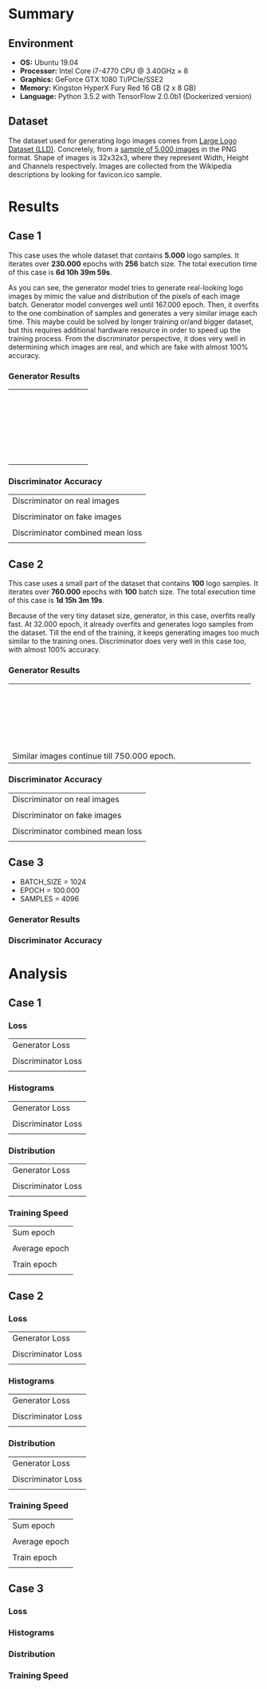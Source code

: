 # Summary

## Environment
- **OS:** Ubuntu 19.04
- **Processor:** Intel Core i7-4770 CPU @ 3.40GHz × 8
- **Graphics:** GeForce GTX 1080 Ti/PCIe/SSE2
- **Memory:** Kingston HyperX Fury Red 16 GB (2 x 8 GB)
- **Language:** Python 3.5.2 with TensorFlow 2.0.0b1 (Dockerized version)

## Dataset
The dataset used for generating logo images comes from [Large Logo Dataset (LLD)](https://data.vision.ee.ethz.ch/sagea/lld/). Concretely, from a [sample of 5.000 images](https://data.vision.ee.ethz.ch/sagea/lld/data/LLD-icon_sample.zip) in the PNG format. Shape of images is 32x32x3, where they represent Width, Height and Channels respectively. Images are collected from the Wikipedia descriptions by looking for favicon.ico sample.

# Results

## Case 1
This case uses the whole dataset that contains **5.000** logo samples. It iterates over **230.000** epochs with **256** batch size. The total execution time of this case is **6d 10h 39m 59s**.

As you can see, the generator model tries to generate real-looking logo images by mimic the value and distribution of the pixels of each image batch. Generator model converges well until 167.000 epoch. Then, it overfits to the one combination of samples and generates a very similar image each time. This maybe could be solved by longer training or/and bigger dataset, but this requires additional hardware resource in order to speed up the training process. From the discriminator perspective, it does very well in determining which images are real, and which are fake with almost 100% accuracy. 

### Generator Results
<table>
	<tr>
		<td><img src="assets/images/case_1/generator_results/image_at_epoch_00000_00000.png" alt=""></td>
		<td><img src="assets/images/case_1/generator_results/image_at_epoch_00100_00000.png" alt=""></td>
		<td><img src="assets/images/case_1/generator_results/image_at_epoch_00200_00000.png" alt=""></td>
		<td><img src="assets/images/case_1/generator_results/image_at_epoch_00300_00000.png" alt=""></td>
		<td><img src="assets/images/case_1/generator_results/image_at_epoch_00400_00000.png" alt=""></td>
		<td><img src="assets/images/case_1/generator_results/image_at_epoch_00500_00000.png" alt=""></td>
		<td><img src="assets/images/case_1/generator_results/image_at_epoch_00600_00000.png" alt=""></td>
		<td><img src="assets/images/case_1/generator_results/image_at_epoch_00700_00000.png" alt=""></td>
		<td><img src="assets/images/case_1/generator_results/image_at_epoch_00800_00000.png" alt=""></td>
		<td><img src="assets/images/case_1/generator_results/image_at_epoch_00900_00000.png" alt=""></td>
	</tr>
	<tr>
		<td><img src="assets/images/case_1/generator_results/image_at_epoch_01000_00000.png" alt=""></td>
		<td><img src="assets/images/case_1/generator_results/image_at_epoch_01100_00000.png" alt=""></td>
		<td><img src="assets/images/case_1/generator_results/image_at_epoch_01200_00000.png" alt=""></td>
		<td><img src="assets/images/case_1/generator_results/image_at_epoch_01300_00000.png" alt=""></td>
		<td><img src="assets/images/case_1/generator_results/image_at_epoch_01400_00000.png" alt=""></td>
		<td><img src="assets/images/case_1/generator_results/image_at_epoch_01500_00000.png" alt=""></td>
		<td><img src="assets/images/case_1/generator_results/image_at_epoch_01600_00000.png" alt=""></td>
		<td><img src="assets/images/case_1/generator_results/image_at_epoch_01700_00000.png" alt=""></td>
		<td><img src="assets/images/case_1/generator_results/image_at_epoch_01800_00000.png" alt=""></td>
		<td><img src="assets/images/case_1/generator_results/image_at_epoch_01900_00000.png" alt=""></td>
	</tr>
	<tr>
		<td><img src="assets/images/case_1/generator_results/image_at_epoch_02000_00000.png" alt=""></td>
		<td><img src="assets/images/case_1/generator_results/image_at_epoch_03000_00000.png" alt=""></td>
		<td><img src="assets/images/case_1/generator_results/image_at_epoch_04000_00000.png" alt=""></td>
		<td><img src="assets/images/case_1/generator_results/image_at_epoch_05000_00000.png" alt=""></td>
		<td><img src="assets/images/case_1/generator_results/image_at_epoch_06000_00000.png" alt=""></td>
		<td><img src="assets/images/case_1/generator_results/image_at_epoch_07000_00000.png" alt=""></td>
		<td><img src="assets/images/case_1/generator_results/image_at_epoch_08000_00000.png" alt=""></td>
		<td><img src="assets/images/case_1/generator_results/image_at_epoch_09000_00000.png" alt=""></td>
		<td><img src="assets/images/case_1/generator_results/image_at_epoch_10000_00000.png" alt=""></td>
		<td><img src="assets/images/case_1/generator_results/image_at_epoch_11000_00000.png" alt=""></td>
	</tr>
	<tr>
		<td><img src="assets/images/case_1/generator_results/image_at_epoch_12000_00000.png" alt=""></td>
		<td><img src="assets/images/case_1/generator_results/image_at_epoch_13000_00000.png" alt=""></td>
		<td><img src="assets/images/case_1/generator_results/image_at_epoch_14000_00000.png" alt=""></td>
		<td><img src="assets/images/case_1/generator_results/image_at_epoch_15000_00000.png" alt=""></td>
		<td><img src="assets/images/case_1/generator_results/image_at_epoch_16000_00000.png" alt=""></td>
		<td><img src="assets/images/case_1/generator_results/image_at_epoch_17000_00000.png" alt=""></td>
		<td><img src="assets/images/case_1/generator_results/image_at_epoch_18000_00000.png" alt=""></td>
		<td><img src="assets/images/case_1/generator_results/image_at_epoch_19000_00000.png" alt=""></td>
		<td><img src="assets/images/case_1/generator_results/image_at_epoch_20000_00000.png" alt=""></td>
		<td><img src="assets/images/case_1/generator_results/image_at_epoch_21000_00000.png" alt=""></td>
	</tr>
	<tr>
		<td><img src="assets/images/case_1/generator_results/image_at_epoch_22000_00000.png" alt=""></td>
		<td><img src="assets/images/case_1/generator_results/image_at_epoch_23000_00000.png" alt=""></td>
		<td><img src="assets/images/case_1/generator_results/image_at_epoch_24000_00000.png" alt=""></td>
		<td><img src="assets/images/case_1/generator_results/image_at_epoch_25000_00000.png" alt=""></td>
		<td><img src="assets/images/case_1/generator_results/image_at_epoch_26000_00000.png" alt=""></td>
		<td><img src="assets/images/case_1/generator_results/image_at_epoch_27000_00000.png" alt=""></td>
		<td><img src="assets/images/case_1/generator_results/image_at_epoch_28000_00000.png" alt=""></td>
		<td><img src="assets/images/case_1/generator_results/image_at_epoch_29000_00000.png" alt=""></td>
		<td><img src="assets/images/case_1/generator_results/image_at_epoch_30000_00000.png" alt=""></td>
		<td><img src="assets/images/case_1/generator_results/image_at_epoch_31000_00000.png" alt=""></td>
	</tr>
	<tr>
		<td><img src="assets/images/case_1/generator_results/image_at_epoch_32000_00000.png" alt=""></td>
		<td><img src="assets/images/case_1/generator_results/image_at_epoch_33000_00000.png" alt=""></td>
		<td><img src="assets/images/case_1/generator_results/image_at_epoch_34000_00000.png" alt=""></td>
		<td><img src="assets/images/case_1/generator_results/image_at_epoch_35000_00000.png" alt=""></td>
		<td><img src="assets/images/case_1/generator_results/image_at_epoch_36000_00000.png" alt=""></td>
		<td><img src="assets/images/case_1/generator_results/image_at_epoch_37000_00000.png" alt=""></td>
		<td><img src="assets/images/case_1/generator_results/image_at_epoch_38000_00000.png" alt=""></td>
		<td><img src="assets/images/case_1/generator_results/image_at_epoch_39000_00000.png" alt=""></td>
		<td><img src="assets/images/case_1/generator_results/image_at_epoch_40000_00000.png" alt=""></td>
		<td><img src="assets/images/case_1/generator_results/image_at_epoch_41000_00000.png" alt=""></td>
	</tr>
	<tr>
		<td><img src="assets/images/case_1/generator_results/image_at_epoch_42000_00000.png" alt=""></td>
		<td><img src="assets/images/case_1/generator_results/image_at_epoch_43000_00000.png" alt=""></td>
		<td><img src="assets/images/case_1/generator_results/image_at_epoch_44000_00000.png" alt=""></td>
		<td><img src="assets/images/case_1/generator_results/image_at_epoch_45000_00000.png" alt=""></td>
		<td><img src="assets/images/case_1/generator_results/image_at_epoch_46000_00000.png" alt=""></td>
		<td><img src="assets/images/case_1/generator_results/image_at_epoch_47000_00000.png" alt=""></td>
		<td><img src="assets/images/case_1/generator_results/image_at_epoch_48000_00000.png" alt=""></td>
		<td><img src="assets/images/case_1/generator_results/image_at_epoch_49000_00000.png" alt=""></td>
		<td><img src="assets/images/case_1/generator_results/image_at_epoch_50000_00000.png" alt=""></td>
		<td><img src="assets/images/case_1/generator_results/image_at_epoch_51000_00000.png" alt=""></td>
	</tr>
	<tr>
		<td><img src="assets/images/case_1/generator_results/image_at_epoch_52000_00000.png" alt=""></td>
		<td><img src="assets/images/case_1/generator_results/image_at_epoch_53000_00000.png" alt=""></td>
		<td><img src="assets/images/case_1/generator_results/image_at_epoch_54000_00000.png" alt=""></td>
		<td><img src="assets/images/case_1/generator_results/image_at_epoch_55000_00000.png" alt=""></td>
		<td><img src="assets/images/case_1/generator_results/image_at_epoch_56000_00000.png" alt=""></td>
		<td><img src="assets/images/case_1/generator_results/image_at_epoch_57000_00000.png" alt=""></td>
		<td><img src="assets/images/case_1/generator_results/image_at_epoch_58000_00000.png" alt=""></td>
		<td><img src="assets/images/case_1/generator_results/image_at_epoch_59000_00000.png" alt=""></td>
		<td><img src="assets/images/case_1/generator_results/image_at_epoch_60000_00000.png" alt=""></td>
		<td><img src="assets/images/case_1/generator_results/image_at_epoch_61000_00000.png" alt=""></td>
	</tr>
	<tr>
		<td><img src="assets/images/case_1/generator_results/image_at_epoch_62000_00000.png" alt=""></td>
		<td><img src="assets/images/case_1/generator_results/image_at_epoch_63000_00000.png" alt=""></td>
		<td><img src="assets/images/case_1/generator_results/image_at_epoch_64000_00000.png" alt=""></td>
		<td><img src="assets/images/case_1/generator_results/image_at_epoch_65000_00000.png" alt=""></td>
		<td><img src="assets/images/case_1/generator_results/image_at_epoch_66000_00000.png" alt=""></td>
		<td><img src="assets/images/case_1/generator_results/image_at_epoch_67000_00000.png" alt=""></td>
		<td><img src="assets/images/case_1/generator_results/image_at_epoch_68000_00000.png" alt=""></td>
		<td><img src="assets/images/case_1/generator_results/image_at_epoch_69000_00000.png" alt=""></td>
		<td><img src="assets/images/case_1/generator_results/image_at_epoch_70000_00000.png" alt=""></td>
		<td><img src="assets/images/case_1/generator_results/image_at_epoch_71000_00000.png" alt=""></td>
	</tr>
	<tr>
		<td><img src="assets/images/case_1/generator_results/image_at_epoch_72000_00000.png" alt=""></td>
		<td><img src="assets/images/case_1/generator_results/image_at_epoch_73000_00000.png" alt=""></td>
		<td><img src="assets/images/case_1/generator_results/image_at_epoch_74000_00000.png" alt=""></td>
		<td><img src="assets/images/case_1/generator_results/image_at_epoch_75000_00000.png" alt=""></td>
		<td><img src="assets/images/case_1/generator_results/image_at_epoch_76000_00000.png" alt=""></td>
		<td><img src="assets/images/case_1/generator_results/image_at_epoch_77000_00000.png" alt=""></td>
		<td><img src="assets/images/case_1/generator_results/image_at_epoch_78000_00000.png" alt=""></td>
		<td><img src="assets/images/case_1/generator_results/image_at_epoch_79000_00000.png" alt=""></td>
		<td><img src="assets/images/case_1/generator_results/image_at_epoch_80000_00000.png" alt=""></td>
		<td><img src="assets/images/case_1/generator_results/image_at_epoch_81000_00000.png" alt=""></td>
	</tr>
	<tr>
		<td><img src="assets/images/case_1/generator_results/image_at_epoch_82000_00000.png" alt=""></td>
		<td><img src="assets/images/case_1/generator_results/image_at_epoch_83000_00000.png" alt=""></td>
		<td><img src="assets/images/case_1/generator_results/image_at_epoch_84000_00000.png" alt=""></td>
		<td><img src="assets/images/case_1/generator_results/image_at_epoch_85000_00000.png" alt=""></td>
		<td><img src="assets/images/case_1/generator_results/image_at_epoch_86000_00000.png" alt=""></td>
		<td><img src="assets/images/case_1/generator_results/image_at_epoch_87000_00000.png" alt=""></td>
		<td><img src="assets/images/case_1/generator_results/image_at_epoch_88000_00000.png" alt=""></td>
		<td><img src="assets/images/case_1/generator_results/image_at_epoch_89000_00000.png" alt=""></td>
		<td><img src="assets/images/case_1/generator_results/image_at_epoch_90000_00000.png" alt=""></td>
		<td><img src="assets/images/case_1/generator_results/image_at_epoch_91000_00000.png" alt=""></td>
	</tr>
	<tr>
		<td><img src="assets/images/case_1/generator_results/image_at_epoch_92000_00000.png" alt=""></td>
		<td><img src="assets/images/case_1/generator_results/image_at_epoch_93000_00000.png" alt=""></td>
		<td><img src="assets/images/case_1/generator_results/image_at_epoch_94000_00000.png" alt=""></td>
		<td><img src="assets/images/case_1/generator_results/image_at_epoch_95000_00000.png" alt=""></td>
		<td><img src="assets/images/case_1/generator_results/image_at_epoch_96000_00000.png" alt=""></td>
		<td><img src="assets/images/case_1/generator_results/image_at_epoch_97000_00000.png" alt=""></td>
		<td><img src="assets/images/case_1/generator_results/image_at_epoch_98000_00000.png" alt=""></td>
		<td><img src="assets/images/case_1/generator_results/image_at_epoch_99000_00000.png" alt=""></td>
		<td><img src="assets/images/case_1/generator_results/image_at_epoch_100000_00000.png" alt=""></td>
		<td><img src="assets/images/case_1/generator_results/image_at_epoch_101000_00000.png" alt=""></td>
	</tr>
	<tr>
		<td><img src="assets/images/case_1/generator_results/image_at_epoch_102000_00000.png" alt=""></td>
		<td><img src="assets/images/case_1/generator_results/image_at_epoch_103000_00000.png" alt=""></td>
		<td><img src="assets/images/case_1/generator_results/image_at_epoch_104000_00000.png" alt=""></td>
		<td><img src="assets/images/case_1/generator_results/image_at_epoch_105000_00000.png" alt=""></td>
		<td><img src="assets/images/case_1/generator_results/image_at_epoch_106000_00000.png" alt=""></td>
		<td><img src="assets/images/case_1/generator_results/image_at_epoch_107000_00000.png" alt=""></td>
		<td><img src="assets/images/case_1/generator_results/image_at_epoch_108000_00000.png" alt=""></td>
		<td><img src="assets/images/case_1/generator_results/image_at_epoch_109000_00000.png" alt=""></td>
		<td><img src="assets/images/case_1/generator_results/image_at_epoch_110000_00000.png" alt=""></td>
		<td><img src="assets/images/case_1/generator_results/image_at_epoch_111000_00000.png" alt=""></td>
	</tr>
	<tr>
		<td><img src="assets/images/case_1/generator_results/image_at_epoch_112000_00000.png" alt=""></td>
		<td><img src="assets/images/case_1/generator_results/image_at_epoch_113000_00000.png" alt=""></td>
		<td><img src="assets/images/case_1/generator_results/image_at_epoch_114000_00000.png" alt=""></td>
		<td><img src="assets/images/case_1/generator_results/image_at_epoch_115000_00000.png" alt=""></td>
		<td><img src="assets/images/case_1/generator_results/image_at_epoch_116000_00000.png" alt=""></td>
		<td><img src="assets/images/case_1/generator_results/image_at_epoch_117000_00000.png" alt=""></td>
		<td><img src="assets/images/case_1/generator_results/image_at_epoch_118000_00000.png" alt=""></td>
		<td><img src="assets/images/case_1/generator_results/image_at_epoch_119000_00000.png" alt=""></td>
		<td><img src="assets/images/case_1/generator_results/image_at_epoch_120000_00000.png" alt=""></td>
		<td><img src="assets/images/case_1/generator_results/image_at_epoch_121000_00000.png" alt=""></td>
	</tr>
	<tr>
		<td><img src="assets/images/case_1/generator_results/image_at_epoch_122000_00000.png" alt=""></td>
		<td><img src="assets/images/case_1/generator_results/image_at_epoch_123000_00000.png" alt=""></td>
		<td><img src="assets/images/case_1/generator_results/image_at_epoch_124000_00000.png" alt=""></td>
		<td><img src="assets/images/case_1/generator_results/image_at_epoch_125000_00000.png" alt=""></td>
		<td><img src="assets/images/case_1/generator_results/image_at_epoch_126000_00000.png" alt=""></td>
		<td><img src="assets/images/case_1/generator_results/image_at_epoch_127000_00000.png" alt=""></td>
		<td><img src="assets/images/case_1/generator_results/image_at_epoch_128000_00000.png" alt=""></td>
		<td><img src="assets/images/case_1/generator_results/image_at_epoch_129000_00000.png" alt=""></td>
		<td><img src="assets/images/case_1/generator_results/image_at_epoch_130000_00000.png" alt=""></td>
		<td><img src="assets/images/case_1/generator_results/image_at_epoch_131000_00000.png" alt=""></td>
	</tr>
	<tr>
		<td><img src="assets/images/case_1/generator_results/image_at_epoch_132000_00000.png" alt=""></td>
		<td><img src="assets/images/case_1/generator_results/image_at_epoch_133000_00000.png" alt=""></td>
		<td><img src="assets/images/case_1/generator_results/image_at_epoch_134000_00000.png" alt=""></td>
		<td><img src="assets/images/case_1/generator_results/image_at_epoch_135000_00000.png" alt=""></td>
		<td><img src="assets/images/case_1/generator_results/image_at_epoch_136000_00000.png" alt=""></td>
		<td><img src="assets/images/case_1/generator_results/image_at_epoch_137000_00000.png" alt=""></td>
		<td><img src="assets/images/case_1/generator_results/image_at_epoch_138000_00000.png" alt=""></td>
		<td><img src="assets/images/case_1/generator_results/image_at_epoch_139000_00000.png" alt=""></td>
		<td><img src="assets/images/case_1/generator_results/image_at_epoch_140000_00000.png" alt=""></td>
		<td><img src="assets/images/case_1/generator_results/image_at_epoch_141000_00000.png" alt=""></td>
	</tr>
	<tr>
		<td><img src="assets/images/case_1/generator_results/image_at_epoch_142000_00000.png" alt=""></td>
		<td><img src="assets/images/case_1/generator_results/image_at_epoch_143000_00000.png" alt=""></td>
		<td><img src="assets/images/case_1/generator_results/image_at_epoch_144000_00000.png" alt=""></td>
		<td><img src="assets/images/case_1/generator_results/image_at_epoch_145000_00000.png" alt=""></td>
		<td><img src="assets/images/case_1/generator_results/image_at_epoch_146000_00000.png" alt=""></td>
		<td><img src="assets/images/case_1/generator_results/image_at_epoch_147000_00000.png" alt=""></td>
		<td><img src="assets/images/case_1/generator_results/image_at_epoch_148000_00000.png" alt=""></td>
		<td><img src="assets/images/case_1/generator_results/image_at_epoch_149000_00000.png" alt=""></td>
		<td><img src="assets/images/case_1/generator_results/image_at_epoch_150000_00000.png" alt=""></td>
		<td><img src="assets/images/case_1/generator_results/image_at_epoch_151000_00000.png" alt=""></td>
	</tr>
	<tr>
		<td><img src="assets/images/case_1/generator_results/image_at_epoch_152000_00000.png" alt=""></td>
		<td><img src="assets/images/case_1/generator_results/image_at_epoch_153000_00000.png" alt=""></td>
		<td><img src="assets/images/case_1/generator_results/image_at_epoch_154000_00000.png" alt=""></td>
		<td><img src="assets/images/case_1/generator_results/image_at_epoch_155000_00000.png" alt=""></td>
		<td><img src="assets/images/case_1/generator_results/image_at_epoch_156000_00000.png" alt=""></td>
		<td><img src="assets/images/case_1/generator_results/image_at_epoch_157000_00000.png" alt=""></td>
		<td><img src="assets/images/case_1/generator_results/image_at_epoch_158000_00000.png" alt=""></td>
		<td><img src="assets/images/case_1/generator_results/image_at_epoch_159000_00000.png" alt=""></td>
		<td><img src="assets/images/case_1/generator_results/image_at_epoch_160000_00000.png" alt=""></td>
		<td><img src="assets/images/case_1/generator_results/image_at_epoch_161000_00000.png" alt=""></td>
	</tr>
	<tr>
		<td><img src="assets/images/case_1/generator_results/image_at_epoch_162000_00000.png" alt=""></td>
		<td><img src="assets/images/case_1/generator_results/image_at_epoch_163000_00000.png" alt=""></td>
		<td><img src="assets/images/case_1/generator_results/image_at_epoch_164000_00000.png" alt=""></td>
		<td><img src="assets/images/case_1/generator_results/image_at_epoch_165000_00000.png" alt=""></td>
		<td><img src="assets/images/case_1/generator_results/image_at_epoch_166000_00000.png" alt=""></td>
		<td><img src="assets/images/case_1/generator_results/image_at_epoch_167000_00000.png" alt=""></td>
		<td><img src="assets/images/case_1/generator_results/image_at_epoch_168000_00000.png" alt=""></td>
		<td><img src="assets/images/case_1/generator_results/image_at_epoch_169000_00000.png" alt=""></td>
		<td><img src="assets/images/case_1/generator_results/image_at_epoch_170000_00000.png" alt=""></td>
		<td><img src="assets/images/case_1/generator_results/image_at_epoch_171000_00000.png" alt=""></td>
	</tr>
	<tr>
		<td><img src="assets/images/case_1/generator_results/image_at_epoch_172000_00000.png" alt=""></td>
		<td><img src="assets/images/case_1/generator_results/image_at_epoch_173000_00000.png" alt=""></td>
		<td><img src="assets/images/case_1/generator_results/image_at_epoch_174000_00000.png" alt=""></td>
		<td><img src="assets/images/case_1/generator_results/image_at_epoch_175000_00000.png" alt=""></td>
		<td><img src="assets/images/case_1/generator_results/image_at_epoch_176000_00000.png" alt=""></td>
		<td><img src="assets/images/case_1/generator_results/image_at_epoch_177000_00000.png" alt=""></td>
		<td><img src="assets/images/case_1/generator_results/image_at_epoch_178000_00000.png" alt=""></td>
		<td><img src="assets/images/case_1/generator_results/image_at_epoch_179000_00000.png" alt=""></td>
		<td><img src="assets/images/case_1/generator_results/image_at_epoch_180000_00000.png" alt=""></td>
		<td><img src="assets/images/case_1/generator_results/image_at_epoch_181000_00000.png" alt=""></td>
	</tr>
	<tr>
		<td><img src="assets/images/case_1/generator_results/image_at_epoch_182000_00000.png" alt=""></td>
		<td><img src="assets/images/case_1/generator_results/image_at_epoch_183000_00000.png" alt=""></td>
		<td><img src="assets/images/case_1/generator_results/image_at_epoch_184000_00000.png" alt=""></td>
		<td><img src="assets/images/case_1/generator_results/image_at_epoch_185000_00000.png" alt=""></td>
		<td><img src="assets/images/case_1/generator_results/image_at_epoch_186000_00000.png" alt=""></td>
		<td><img src="assets/images/case_1/generator_results/image_at_epoch_187000_00000.png" alt=""></td>
		<td><img src="assets/images/case_1/generator_results/image_at_epoch_188000_00000.png" alt=""></td>
		<td><img src="assets/images/case_1/generator_results/image_at_epoch_189000_00000.png" alt=""></td>
		<td><img src="assets/images/case_1/generator_results/image_at_epoch_190000_00000.png" alt=""></td>
		<td><img src="assets/images/case_1/generator_results/image_at_epoch_191000_00000.png" alt=""></td>
	</tr>
	<tr>
		<td><img src="assets/images/case_1/generator_results/image_at_epoch_192000_00000.png" alt=""></td>
		<td><img src="assets/images/case_1/generator_results/image_at_epoch_193000_00000.png" alt=""></td>
		<td><img src="assets/images/case_1/generator_results/image_at_epoch_194000_00000.png" alt=""></td>
		<td><img src="assets/images/case_1/generator_results/image_at_epoch_195000_00000.png" alt=""></td>
		<td><img src="assets/images/case_1/generator_results/image_at_epoch_196000_00000.png" alt=""></td>
		<td><img src="assets/images/case_1/generator_results/image_at_epoch_197000_00000.png" alt=""></td>
		<td><img src="assets/images/case_1/generator_results/image_at_epoch_198000_00000.png" alt=""></td>
		<td><img src="assets/images/case_1/generator_results/image_at_epoch_199000_00000.png" alt=""></td>
		<td><img src="assets/images/case_1/generator_results/image_at_epoch_200000_00000.png" alt=""></td>
		<td><img src="assets/images/case_1/generator_results/image_at_epoch_201000_00000.png" alt=""></td>
	</tr>
	<tr>
		<td><img src="assets/images/case_1/generator_results/image_at_epoch_202000_00000.png" alt=""></td>
		<td><img src="assets/images/case_1/generator_results/image_at_epoch_203000_00000.png" alt=""></td>
		<td><img src="assets/images/case_1/generator_results/image_at_epoch_204000_00000.png" alt=""></td>
		<td><img src="assets/images/case_1/generator_results/image_at_epoch_205000_00000.png" alt=""></td>
		<td><img src="assets/images/case_1/generator_results/image_at_epoch_206000_00000.png" alt=""></td>
		<td><img src="assets/images/case_1/generator_results/image_at_epoch_207000_00000.png" alt=""></td>
		<td><img src="assets/images/case_1/generator_results/image_at_epoch_208000_00000.png" alt=""></td>
		<td><img src="assets/images/case_1/generator_results/image_at_epoch_209000_00000.png" alt=""></td>
		<td><img src="assets/images/case_1/generator_results/image_at_epoch_210000_00000.png" alt=""></td>
		<td><img src="assets/images/case_1/generator_results/image_at_epoch_211000_00000.png" alt=""></td>
	</tr>
	<tr>
		<td><img src="assets/images/case_1/generator_results/image_at_epoch_212000_00000.png" alt=""></td>
		<td><img src="assets/images/case_1/generator_results/image_at_epoch_213000_00000.png" alt=""></td>
		<td><img src="assets/images/case_1/generator_results/image_at_epoch_214000_00000.png" alt=""></td>
		<td><img src="assets/images/case_1/generator_results/image_at_epoch_215000_00000.png" alt=""></td>
		<td><img src="assets/images/case_1/generator_results/image_at_epoch_216000_00000.png" alt=""></td>
		<td><img src="assets/images/case_1/generator_results/image_at_epoch_217000_00000.png" alt=""></td>
		<td><img src="assets/images/case_1/generator_results/image_at_epoch_218000_00000.png" alt=""></td>
		<td><img src="assets/images/case_1/generator_results/image_at_epoch_219000_00000.png" alt=""></td>
		<td><img src="assets/images/case_1/generator_results/image_at_epoch_220000_00000.png" alt=""></td>
		<td><img src="assets/images/case_1/generator_results/image_at_epoch_221000_00000.png" alt=""></td>
	</tr>
	<tr>
		<td><img src="assets/images/case_1/generator_results/image_at_epoch_222000_00000.png" alt=""></td>
		<td><img src="assets/images/case_1/generator_results/image_at_epoch_223000_00000.png" alt=""></td>
		<td><img src="assets/images/case_1/generator_results/image_at_epoch_224000_00000.png" alt=""></td>
		<td><img src="assets/images/case_1/generator_results/image_at_epoch_225000_00000.png" alt=""></td>
		<td><img src="assets/images/case_1/generator_results/image_at_epoch_226000_00000.png" alt=""></td>
		<td><img src="assets/images/case_1/generator_results/image_at_epoch_227000_00000.png" alt=""></td>
		<td><img src="assets/images/case_1/generator_results/image_at_epoch_228000_00000.png" alt=""></td>
		<td><img src="assets/images/case_1/generator_results/image_at_epoch_229000_00000.png" alt=""></td>
		<td><img src="assets/images/case_1/generator_results/image_at_epoch_230000_00000.png" alt=""></td>
	</tr>
</table>

### Discriminator Accuracy
<table>
    <tr>
        <td>Discriminator on real images</td>
    </tr>
    <tr>
        <td><img src="assets/images/case_1/discriminator_accuracy/Accuracy_Real Discriminator.png" alt=""></td>
    </tr>
    <tr>
        <td>Discriminator on fake images</td>
    </tr>
    <tr>
        <td><img src="assets/images/case_1/discriminator_accuracy/Accuracy_Fake Discriminator.png" alt=""></td>
    </tr>
    <tr>
        <td>Discriminator combined mean loss</td>
    </tr>
    <tr>
        <td><img src="assets/images/case_1/discriminator_accuracy/Accuracy_Combined Discriminator.png" alt=""></td>
    </tr>
</table>


## Case 2
This case uses a small part of the dataset that contains **100** logo samples. It iterates over **760.000** epochs with **100** batch size. The total execution time of this case is **1d 15h 3m 19s**.

Because of the very tiny dataset size, generator, in this case, overfits really fast. At 32.000 epoch, it already overfits and generates logo samples from the dataset. Till the end of the training, it keeps generating images too much similar to the training ones. Discriminator does very well in this case too, with almost 100% accuracy.

### Generator Results
<table>
	<tr>
		<td><img src="assets/images/case_2/generator_results/image_at_epoch_00000_00000.png" alt=""></td>
		<td><img src="assets/images/case_2/generator_results/image_at_epoch_00100_00000.png" alt=""></td>
		<td><img src="assets/images/case_2/generator_results/image_at_epoch_00200_00000.png" alt=""></td>
		<td><img src="assets/images/case_2/generator_results/image_at_epoch_00300_00000.png" alt=""></td>
		<td><img src="assets/images/case_2/generator_results/image_at_epoch_00400_00000.png" alt=""></td>
		<td><img src="assets/images/case_2/generator_results/image_at_epoch_00500_00000.png" alt=""></td>
		<td><img src="assets/images/case_2/generator_results/image_at_epoch_00600_00000.png" alt=""></td>
		<td><img src="assets/images/case_2/generator_results/image_at_epoch_00700_00000.png" alt=""></td>
		<td><img src="assets/images/case_2/generator_results/image_at_epoch_00800_00000.png" alt=""></td>
		<td><img src="assets/images/case_2/generator_results/image_at_epoch_00900_00000.png" alt=""></td>
	</tr>
	<tr>
		<td><img src="assets/images/case_2/generator_results/image_at_epoch_01000_00000.png" alt=""></td>
		<td><img src="assets/images/case_2/generator_results/image_at_epoch_01100_00000.png" alt=""></td>
		<td><img src="assets/images/case_2/generator_results/image_at_epoch_01200_00000.png" alt=""></td>
		<td><img src="assets/images/case_2/generator_results/image_at_epoch_01300_00000.png" alt=""></td>
		<td><img src="assets/images/case_2/generator_results/image_at_epoch_01400_00000.png" alt=""></td>
		<td><img src="assets/images/case_2/generator_results/image_at_epoch_01500_00000.png" alt=""></td>
		<td><img src="assets/images/case_2/generator_results/image_at_epoch_01600_00000.png" alt=""></td>
		<td><img src="assets/images/case_2/generator_results/image_at_epoch_01700_00000.png" alt=""></td>
		<td><img src="assets/images/case_2/generator_results/image_at_epoch_01800_00000.png" alt=""></td>
		<td><img src="assets/images/case_2/generator_results/image_at_epoch_01900_00000.png" alt=""></td>
	</tr>
	<tr>
		<td><img src="assets/images/case_2/generator_results/image_at_epoch_02000_00000.png" alt=""></td>
		<td><img src="assets/images/case_2/generator_results/image_at_epoch_03000_00000.png" alt=""></td>
		<td><img src="assets/images/case_2/generator_results/image_at_epoch_04000_00000.png" alt=""></td>
		<td><img src="assets/images/case_2/generator_results/image_at_epoch_05000_00000.png" alt=""></td>
		<td><img src="assets/images/case_2/generator_results/image_at_epoch_06000_00000.png" alt=""></td>
		<td><img src="assets/images/case_2/generator_results/image_at_epoch_07000_00000.png" alt=""></td>
		<td><img src="assets/images/case_2/generator_results/image_at_epoch_08000_00000.png" alt=""></td>
		<td><img src="assets/images/case_2/generator_results/image_at_epoch_09000_00000.png" alt=""></td>
		<td><img src="assets/images/case_2/generator_results/image_at_epoch_10000_00000.png" alt=""></td>
		<td><img src="assets/images/case_2/generator_results/image_at_epoch_11000_00000.png" alt=""></td>
	</tr>
	<tr>
		<td><img src="assets/images/case_2/generator_results/image_at_epoch_12000_00000.png" alt=""></td>
		<td><img src="assets/images/case_2/generator_results/image_at_epoch_13000_00000.png" alt=""></td>
		<td><img src="assets/images/case_2/generator_results/image_at_epoch_14000_00000.png" alt=""></td>
		<td><img src="assets/images/case_2/generator_results/image_at_epoch_15000_00000.png" alt=""></td>
		<td><img src="assets/images/case_2/generator_results/image_at_epoch_16000_00000.png" alt=""></td>
		<td><img src="assets/images/case_2/generator_results/image_at_epoch_17000_00000.png" alt=""></td>
		<td><img src="assets/images/case_2/generator_results/image_at_epoch_18000_00000.png" alt=""></td>
		<td><img src="assets/images/case_2/generator_results/image_at_epoch_19000_00000.png" alt=""></td>
		<td><img src="assets/images/case_2/generator_results/image_at_epoch_20000_00000.png" alt=""></td>
		<td><img src="assets/images/case_2/generator_results/image_at_epoch_21000_00000.png" alt=""></td>
	</tr>
	<tr>
		<td><img src="assets/images/case_2/generator_results/image_at_epoch_22000_00000.png" alt=""></td>
		<td><img src="assets/images/case_2/generator_results/image_at_epoch_23000_00000.png" alt=""></td>
		<td><img src="assets/images/case_2/generator_results/image_at_epoch_24000_00000.png" alt=""></td>
		<td><img src="assets/images/case_2/generator_results/image_at_epoch_25000_00000.png" alt=""></td>
		<td><img src="assets/images/case_2/generator_results/image_at_epoch_26000_00000.png" alt=""></td>
		<td><img src="assets/images/case_2/generator_results/image_at_epoch_27000_00000.png" alt=""></td>
		<td><img src="assets/images/case_2/generator_results/image_at_epoch_28000_00000.png" alt=""></td>
		<td><img src="assets/images/case_2/generator_results/image_at_epoch_29000_00000.png" alt=""></td>
		<td><img src="assets/images/case_2/generator_results/image_at_epoch_30000_00000.png" alt=""></td>
		<td><img src="assets/images/case_2/generator_results/image_at_epoch_31000_00000.png" alt=""></td>
	</tr>
	<tr>
		<td><img src="assets/images/case_2/generator_results/image_at_epoch_32000_00000.png" alt=""></td>
		<td><img src="assets/images/case_2/generator_results/image_at_epoch_33000_00000.png" alt=""></td>
		<td><img src="assets/images/case_2/generator_results/image_at_epoch_34000_00000.png" alt=""></td>
		<td><img src="assets/images/case_2/generator_results/image_at_epoch_35000_00000.png" alt=""></td>
		<td><img src="assets/images/case_2/generator_results/image_at_epoch_36000_00000.png" alt=""></td>
		<td><img src="assets/images/case_2/generator_results/image_at_epoch_37000_00000.png" alt=""></td>
		<td><img src="assets/images/case_2/generator_results/image_at_epoch_38000_00000.png" alt=""></td>
		<td><img src="assets/images/case_2/generator_results/image_at_epoch_39000_00000.png" alt=""></td>
		<td><img src="assets/images/case_2/generator_results/image_at_epoch_40000_00000.png" alt=""></td>
		<td><img src="assets/images/case_2/generator_results/image_at_epoch_41000_00000.png" alt=""></td>
	</tr>
	<tr>
		<td><img src="assets/images/case_2/generator_results/image_at_epoch_42000_00000.png" alt=""></td>
		<td><img src="assets/images/case_2/generator_results/image_at_epoch_43000_00000.png" alt=""></td>
		<td><img src="assets/images/case_2/generator_results/image_at_epoch_44000_00000.png" alt=""></td>
		<td><img src="assets/images/case_2/generator_results/image_at_epoch_45000_00000.png" alt=""></td>
		<td><img src="assets/images/case_2/generator_results/image_at_epoch_46000_00000.png" alt=""></td>
		<td><img src="assets/images/case_2/generator_results/image_at_epoch_47000_00000.png" alt=""></td>
		<td><img src="assets/images/case_2/generator_results/image_at_epoch_48000_00000.png" alt=""></td>
		<td><img src="assets/images/case_2/generator_results/image_at_epoch_49000_00000.png" alt=""></td>
		<td><img src="assets/images/case_2/generator_results/image_at_epoch_50000_00000.png" alt=""></td>
		<td><img src="assets/images/case_2/generator_results/image_at_epoch_51000_00000.png" alt=""></td>
	</tr>
	<tr>
		<td><img src="assets/images/case_2/generator_results/image_at_epoch_52000_00000.png" alt=""></td>
		<td><img src="assets/images/case_2/generator_results/image_at_epoch_53000_00000.png" alt=""></td>
		<td><img src="assets/images/case_2/generator_results/image_at_epoch_54000_00000.png" alt=""></td>
		<td><img src="assets/images/case_2/generator_results/image_at_epoch_55000_00000.png" alt=""></td>
		<td><img src="assets/images/case_2/generator_results/image_at_epoch_56000_00000.png" alt=""></td>
		<td><img src="assets/images/case_2/generator_results/image_at_epoch_57000_00000.png" alt=""></td>
		<td><img src="assets/images/case_2/generator_results/image_at_epoch_58000_00000.png" alt=""></td>
		<td><img src="assets/images/case_2/generator_results/image_at_epoch_59000_00000.png" alt=""></td>
		<td><img src="assets/images/case_2/generator_results/image_at_epoch_60000_00000.png" alt=""></td>
		<td><img src="assets/images/case_2/generator_results/image_at_epoch_61000_00000.png" alt=""></td>
	</tr>
	<tr>
		<td><img src="assets/images/case_2/generator_results/image_at_epoch_62000_00000.png" alt=""></td>
		<td><img src="assets/images/case_2/generator_results/image_at_epoch_63000_00000.png" alt=""></td>
		<td><img src="assets/images/case_2/generator_results/image_at_epoch_64000_00000.png" alt=""></td>
		<td><img src="assets/images/case_2/generator_results/image_at_epoch_65000_00000.png" alt=""></td>
		<td><img src="assets/images/case_2/generator_results/image_at_epoch_66000_00000.png" alt=""></td>
		<td><img src="assets/images/case_2/generator_results/image_at_epoch_67000_00000.png" alt=""></td>
		<td><img src="assets/images/case_2/generator_results/image_at_epoch_68000_00000.png" alt=""></td>
		<td><img src="assets/images/case_2/generator_results/image_at_epoch_69000_00000.png" alt=""></td>
		<td><img src="assets/images/case_2/generator_results/image_at_epoch_70000_00000.png" alt=""></td>
		<td><img src="assets/images/case_2/generator_results/image_at_epoch_71000_00000.png" alt=""></td>
	</tr>
	<tr>
		<td><img src="assets/images/case_2/generator_results/image_at_epoch_72000_00000.png" alt=""></td>
		<td><img src="assets/images/case_2/generator_results/image_at_epoch_73000_00000.png" alt=""></td>
		<td><img src="assets/images/case_2/generator_results/image_at_epoch_74000_00000.png" alt=""></td>
		<td><img src="assets/images/case_2/generator_results/image_at_epoch_75000_00000.png" alt=""></td>
		<td><img src="assets/images/case_2/generator_results/image_at_epoch_76000_00000.png" alt=""></td>
		<td><img src="assets/images/case_2/generator_results/image_at_epoch_77000_00000.png" alt=""></td>
		<td><img src="assets/images/case_2/generator_results/image_at_epoch_78000_00000.png" alt=""></td>
		<td><img src="assets/images/case_2/generator_results/image_at_epoch_79000_00000.png" alt=""></td>
		<td><img src="assets/images/case_2/generator_results/image_at_epoch_80000_00000.png" alt=""></td>
		<td><img src="assets/images/case_2/generator_results/image_at_epoch_81000_00000.png" alt=""></td>
	</tr>
	<tr>
		<td><img src="assets/images/case_2/generator_results/image_at_epoch_82000_00000.png" alt=""></td>
		<td><img src="assets/images/case_2/generator_results/image_at_epoch_83000_00000.png" alt=""></td>
		<td><img src="assets/images/case_2/generator_results/image_at_epoch_84000_00000.png" alt=""></td>
		<td><img src="assets/images/case_2/generator_results/image_at_epoch_85000_00000.png" alt=""></td>
		<td><img src="assets/images/case_2/generator_results/image_at_epoch_86000_00000.png" alt=""></td>
		<td><img src="assets/images/case_2/generator_results/image_at_epoch_87000_00000.png" alt=""></td>
		<td><img src="assets/images/case_2/generator_results/image_at_epoch_88000_00000.png" alt=""></td>
		<td><img src="assets/images/case_2/generator_results/image_at_epoch_89000_00000.png" alt=""></td>
		<td><img src="assets/images/case_2/generator_results/image_at_epoch_90000_00000.png" alt=""></td>
		<td><img src="assets/images/case_2/generator_results/image_at_epoch_91000_00000.png" alt=""></td>
	</tr>
	<tr>
		<td><img src="assets/images/case_2/generator_results/image_at_epoch_92000_00000.png" alt=""></td>
		<td><img src="assets/images/case_2/generator_results/image_at_epoch_93000_00000.png" alt=""></td>
		<td><img src="assets/images/case_2/generator_results/image_at_epoch_94000_00000.png" alt=""></td>
		<td><img src="assets/images/case_2/generator_results/image_at_epoch_95000_00000.png" alt=""></td>
		<td><img src="assets/images/case_2/generator_results/image_at_epoch_96000_00000.png" alt=""></td>
		<td><img src="assets/images/case_2/generator_results/image_at_epoch_97000_00000.png" alt=""></td>
		<td><img src="assets/images/case_2/generator_results/image_at_epoch_98000_00000.png" alt=""></td>
		<td><img src="assets/images/case_2/generator_results/image_at_epoch_99000_00000.png" alt=""></td>
		<td><img src="assets/images/case_2/generator_results/image_at_epoch_100000_00000.png" alt=""></td>
		<td><img src="assets/images/case_2/generator_results/image_at_epoch_101000_00000.png" alt=""></td>
	</tr>
	<tr>
		<td><img src="assets/images/case_2/generator_results/image_at_epoch_102000_00000.png" alt=""></td>
		<td><img src="assets/images/case_2/generator_results/image_at_epoch_103000_00000.png" alt=""></td>
		<td><img src="assets/images/case_2/generator_results/image_at_epoch_104000_00000.png" alt=""></td>
		<td><img src="assets/images/case_2/generator_results/image_at_epoch_105000_00000.png" alt=""></td>
		<td><img src="assets/images/case_2/generator_results/image_at_epoch_106000_00000.png" alt=""></td>
		<td><img src="assets/images/case_2/generator_results/image_at_epoch_107000_00000.png" alt=""></td>
		<td><img src="assets/images/case_2/generator_results/image_at_epoch_108000_00000.png" alt=""></td>
		<td><img src="assets/images/case_2/generator_results/image_at_epoch_109000_00000.png" alt=""></td>
		<td><img src="assets/images/case_2/generator_results/image_at_epoch_110000_00000.png" alt=""></td>
		<td><img src="assets/images/case_2/generator_results/image_at_epoch_111000_00000.png" alt=""></td>
	</tr>
	<tr>
		<td><img src="assets/images/case_2/generator_results/image_at_epoch_112000_00000.png" alt=""></td>
		<td><img src="assets/images/case_2/generator_results/image_at_epoch_113000_00000.png" alt=""></td>
		<td><img src="assets/images/case_2/generator_results/image_at_epoch_114000_00000.png" alt=""></td>
		<td><img src="assets/images/case_2/generator_results/image_at_epoch_115000_00000.png" alt=""></td>
		<td><img src="assets/images/case_2/generator_results/image_at_epoch_116000_00000.png" alt=""></td>
		<td><img src="assets/images/case_2/generator_results/image_at_epoch_117000_00000.png" alt=""></td>
		<td><img src="assets/images/case_2/generator_results/image_at_epoch_118000_00000.png" alt=""></td>
		<td><img src="assets/images/case_2/generator_results/image_at_epoch_119000_00000.png" alt=""></td>
		<td><img src="assets/images/case_2/generator_results/image_at_epoch_120000_00000.png" alt=""></td>
		<td><img src="assets/images/case_2/generator_results/image_at_epoch_121000_00000.png" alt=""></td>
	</tr>
	<tr>
		<td><img src="assets/images/case_2/generator_results/image_at_epoch_122000_00000.png" alt=""></td>
		<td><img src="assets/images/case_2/generator_results/image_at_epoch_123000_00000.png" alt=""></td>
		<td><img src="assets/images/case_2/generator_results/image_at_epoch_124000_00000.png" alt=""></td>
		<td><img src="assets/images/case_2/generator_results/image_at_epoch_125000_00000.png" alt=""></td>
		<td><img src="assets/images/case_2/generator_results/image_at_epoch_126000_00000.png" alt=""></td>
		<td><img src="assets/images/case_2/generator_results/image_at_epoch_127000_00000.png" alt=""></td>
		<td><img src="assets/images/case_2/generator_results/image_at_epoch_128000_00000.png" alt=""></td>
		<td><img src="assets/images/case_2/generator_results/image_at_epoch_129000_00000.png" alt=""></td>
		<td><img src="assets/images/case_2/generator_results/image_at_epoch_130000_00000.png" alt=""></td>
		<td><img src="assets/images/case_2/generator_results/image_at_epoch_131000_00000.png" alt=""></td>
	</tr>
	<tr>
		<td><img src="assets/images/case_2/generator_results/image_at_epoch_132000_00000.png" alt=""></td>
		<td><img src="assets/images/case_2/generator_results/image_at_epoch_133000_00000.png" alt=""></td>
		<td><img src="assets/images/case_2/generator_results/image_at_epoch_134000_00000.png" alt=""></td>
		<td><img src="assets/images/case_2/generator_results/image_at_epoch_135000_00000.png" alt=""></td>
		<td><img src="assets/images/case_2/generator_results/image_at_epoch_136000_00000.png" alt=""></td>
		<td><img src="assets/images/case_2/generator_results/image_at_epoch_137000_00000.png" alt=""></td>
		<td><img src="assets/images/case_2/generator_results/image_at_epoch_138000_00000.png" alt=""></td>
		<td><img src="assets/images/case_2/generator_results/image_at_epoch_139000_00000.png" alt=""></td>
		<td><img src="assets/images/case_2/generator_results/image_at_epoch_140000_00000.png" alt=""></td>
		<td><img src="assets/images/case_2/generator_results/image_at_epoch_141000_00000.png" alt=""></td>
	</tr>
	<tr>
		<td><img src="assets/images/case_2/generator_results/image_at_epoch_142000_00000.png" alt=""></td>
		<td><img src="assets/images/case_2/generator_results/image_at_epoch_143000_00000.png" alt=""></td>
		<td><img src="assets/images/case_2/generator_results/image_at_epoch_144000_00000.png" alt=""></td>
		<td><img src="assets/images/case_2/generator_results/image_at_epoch_145000_00000.png" alt=""></td>
		<td><img src="assets/images/case_2/generator_results/image_at_epoch_146000_00000.png" alt=""></td>
		<td><img src="assets/images/case_2/generator_results/image_at_epoch_147000_00000.png" alt=""></td>
		<td><img src="assets/images/case_2/generator_results/image_at_epoch_148000_00000.png" alt=""></td>
		<td><img src="assets/images/case_2/generator_results/image_at_epoch_149000_00000.png" alt=""></td>
		<td><img src="assets/images/case_2/generator_results/image_at_epoch_150000_00000.png" alt=""></td>
		<td><img src="assets/images/case_2/generator_results/image_at_epoch_151000_00000.png" alt=""></td>
	</tr>
	<tr>
		<td><img src="assets/images/case_2/generator_results/image_at_epoch_152000_00000.png" alt=""></td>
		<td><img src="assets/images/case_2/generator_results/image_at_epoch_153000_00000.png" alt=""></td>
		<td><img src="assets/images/case_2/generator_results/image_at_epoch_154000_00000.png" alt=""></td>
		<td><img src="assets/images/case_2/generator_results/image_at_epoch_155000_00000.png" alt=""></td>
		<td><img src="assets/images/case_2/generator_results/image_at_epoch_156000_00000.png" alt=""></td>
		<td><img src="assets/images/case_2/generator_results/image_at_epoch_157000_00000.png" alt=""></td>
		<td><img src="assets/images/case_2/generator_results/image_at_epoch_158000_00000.png" alt=""></td>
		<td><img src="assets/images/case_2/generator_results/image_at_epoch_159000_00000.png" alt=""></td>
		<td><img src="assets/images/case_2/generator_results/image_at_epoch_160000_00000.png" alt=""></td>
		<td><img src="assets/images/case_2/generator_results/image_at_epoch_161000_00000.png" alt=""></td>
	</tr>
	<tr>
		<td><img src="assets/images/case_2/generator_results/image_at_epoch_162000_00000.png" alt=""></td>
		<td><img src="assets/images/case_2/generator_results/image_at_epoch_163000_00000.png" alt=""></td>
		<td><img src="assets/images/case_2/generator_results/image_at_epoch_164000_00000.png" alt=""></td>
		<td><img src="assets/images/case_2/generator_results/image_at_epoch_165000_00000.png" alt=""></td>
		<td><img src="assets/images/case_2/generator_results/image_at_epoch_166000_00000.png" alt=""></td>
		<td><img src="assets/images/case_2/generator_results/image_at_epoch_167000_00000.png" alt=""></td>
		<td><img src="assets/images/case_2/generator_results/image_at_epoch_168000_00000.png" alt=""></td>
		<td><img src="assets/images/case_2/generator_results/image_at_epoch_169000_00000.png" alt=""></td>
		<td><img src="assets/images/case_2/generator_results/image_at_epoch_170000_00000.png" alt=""></td>
		<td><img src="assets/images/case_2/generator_results/image_at_epoch_171000_00000.png" alt=""></td>
	</tr>
	<tr>
		<td><img src="assets/images/case_2/generator_results/image_at_epoch_172000_00000.png" alt=""></td>
		<td><img src="assets/images/case_2/generator_results/image_at_epoch_173000_00000.png" alt=""></td>
		<td><img src="assets/images/case_2/generator_results/image_at_epoch_174000_00000.png" alt=""></td>
		<td><img src="assets/images/case_2/generator_results/image_at_epoch_175000_00000.png" alt=""></td>
		<td><img src="assets/images/case_2/generator_results/image_at_epoch_176000_00000.png" alt=""></td>
		<td><img src="assets/images/case_2/generator_results/image_at_epoch_177000_00000.png" alt=""></td>
		<td><img src="assets/images/case_2/generator_results/image_at_epoch_178000_00000.png" alt=""></td>
		<td><img src="assets/images/case_2/generator_results/image_at_epoch_179000_00000.png" alt=""></td>
		<td><img src="assets/images/case_2/generator_results/image_at_epoch_180000_00000.png" alt=""></td>
		<td><img src="assets/images/case_2/generator_results/image_at_epoch_181000_00000.png" alt=""></td>
	</tr>
	<tr>
		<td><img src="assets/images/case_2/generator_results/image_at_epoch_182000_00000.png" alt=""></td>
		<td><img src="assets/images/case_2/generator_results/image_at_epoch_183000_00000.png" alt=""></td>
		<td><img src="assets/images/case_2/generator_results/image_at_epoch_184000_00000.png" alt=""></td>
		<td><img src="assets/images/case_2/generator_results/image_at_epoch_185000_00000.png" alt=""></td>
		<td><img src="assets/images/case_2/generator_results/image_at_epoch_186000_00000.png" alt=""></td>
		<td><img src="assets/images/case_2/generator_results/image_at_epoch_187000_00000.png" alt=""></td>
		<td><img src="assets/images/case_2/generator_results/image_at_epoch_188000_00000.png" alt=""></td>
		<td><img src="assets/images/case_2/generator_results/image_at_epoch_189000_00000.png" alt=""></td>
		<td><img src="assets/images/case_2/generator_results/image_at_epoch_190000_00000.png" alt=""></td>
		<td><img src="assets/images/case_2/generator_results/image_at_epoch_191000_00000.png" alt=""></td>
	</tr>
	<tr>
		<td><img src="assets/images/case_2/generator_results/image_at_epoch_192000_00000.png" alt=""></td>
		<td><img src="assets/images/case_2/generator_results/image_at_epoch_193000_00000.png" alt=""></td>
		<td><img src="assets/images/case_2/generator_results/image_at_epoch_194000_00000.png" alt=""></td>
		<td><img src="assets/images/case_2/generator_results/image_at_epoch_195000_00000.png" alt=""></td>
		<td><img src="assets/images/case_2/generator_results/image_at_epoch_196000_00000.png" alt=""></td>
		<td><img src="assets/images/case_2/generator_results/image_at_epoch_197000_00000.png" alt=""></td>
		<td><img src="assets/images/case_2/generator_results/image_at_epoch_198000_00000.png" alt=""></td>
		<td><img src="assets/images/case_2/generator_results/image_at_epoch_199000_00000.png" alt=""></td>
		<td><img src="assets/images/case_2/generator_results/image_at_epoch_200000_00000.png" alt=""></td>
		<td><img src="assets/images/case_2/generator_results/image_at_epoch_201000_00000.png" alt=""></td>
	</tr>
	<tr>
		<td>Similar images continue till 750.000 epoch.</td>
	</tr>
</table>

### Discriminator Accuracy
<table>
    <tr>
        <td>Discriminator on real images</td>
    </tr>
    <tr>
        <td><img src="assets/images/case_1/discriminator_accuracy/Accuracy_Real Discriminator.png" alt=""></td>
    </tr>
    <tr>
        <td>Discriminator on fake images</td>
    </tr>
    <tr>
        <td><img src="assets/images/case_1/discriminator_accuracy/Accuracy_Fake Discriminator.png" alt=""></td>
    </tr>
    <tr>
        <td>Discriminator combined mean loss</td>
    </tr>
    <tr>
        <td><img src="assets/images/case_1/discriminator_accuracy/Accuracy_Combined Discriminator.png" alt=""></td>
    </tr>
</table>

## Case 3
- BATCH_SIZE = 1024
- EPOCH = 100.000
- SAMPLES = 4096

### Generator Results

### Discriminator Accuracy

# Analysis

## Case 1

### Loss
<table>
    <tr>
        <td>Generator Loss</td>
    </tr>
    <tr>
        <td><img src="assets/images/case_1/loss/Loss_Generator.png" alt=""></td>
    </tr>
    <tr>
    	<td>Discriminator Loss</td>
    </tr>
    <tr>
        <td><img src="assets/images/case_1/loss/Loss_Discriminator.png" alt=""></td>
    </tr>
</table>

### Histograms
<table>
    <tr>
        <td>Generator Loss</td>
    </tr>
    <tr>
        <td><img src="assets/images/case_1/histogram/histogram_1.png" alt=""></td>
    </tr>
    <tr>
    	<td>Discriminator Loss</td>
    </tr>
    <tr>
        <td><img src="assets/images/case_1/histogram/histogram_2.png" alt=""></td>
    </tr>
</table>

### Distribution
<table>
    <tr>
        <td>Generator Loss</td>
    </tr>
    <tr>
        <td><img src="assets/images/case_1/distribution/distribution_1.png" alt=""></td>
    </tr>
    <tr>
    	<td>Discriminator Loss</td>
    </tr>
    <tr>
        <td><img src="assets/images/case_1/distribution/distribution_2.png" alt=""></td>
    </tr>
</table>

### Training Speed
<table>
    <tr>
        <td>Sum epoch</td>
    </tr>
    <tr>
        <td><img src="assets/images/case_1/execution_time/Execution time_Sum epoch.png" alt=""></td>
    </tr>
    <tr>
    	<td>Average epoch</td>
    </tr>
    <tr>
        <td><img src="assets/images/case_1/execution_time/Execution time_Average epoch.png" alt=""></td>
    </tr>
    <tr>
    	<td>Train epoch</td>
    </tr>
    <tr>
        <td><img src="assets/images/case_1/execution_time/Execution time_Train epoch.png" alt=""></td>
    </tr>
</table>

## Case 2

### Loss
<table>
    <tr>
        <td>Generator Loss</td>
    </tr>
    <tr>
        <td><img src="assets/images/case_2/loss/Loss_Generator.png" alt=""></td>
    </tr>
    <tr>
    	<td>Discriminator Loss</td>
    </tr>
    <tr>
        <td><img src="assets/images/case_2/loss/Loss_Discriminator.png" alt=""></td>
    </tr>
</table>

### Histograms
<table>
    <tr>
        <td>Generator Loss</td>
    </tr>
    <tr>
        <td><img src="assets/images/case_2/histogram/histogram_1.png" alt=""></td>
    </tr>
    <tr>
    	<td>Discriminator Loss</td>
    </tr>
    <tr>
        <td><img src="assets/images/case_2/histogram/histogram_2.png" alt=""></td>
    </tr>
</table>

### Distribution
<table>
    <tr>
        <td>Generator Loss</td>
    </tr>
    <tr>
        <td><img src="assets/images/case_2/distribution/distribution_1.png" alt=""></td>
    </tr>
    <tr>
    	<td>Discriminator Loss</td>
    </tr>
    <tr>
        <td><img src="assets/images/case_2/distribution/distribution_2.png" alt=""></td>
    </tr>
</table>

### Training Speed
<table>
    <tr>
        <td>Sum epoch</td>
    </tr>
    <tr>
        <td><img src="assets/images/case_2/execution_time/Execution time_Sum epoch.png" alt=""></td>
    </tr>
    <tr>
    	<td>Average epoch</td>
    </tr>
    <tr>
        <td><img src="assets/images/case_2/execution_time/Execution time_Average epoch.png" alt=""></td>
    </tr>
    <tr>
    	<td>Train epoch</td>
    </tr>
    <tr>
        <td><img src="assets/images/case_2/execution_time/Execution time_Train epoch.png" alt=""></td>
    </tr>
</table>

## Case 3

### Loss

### Histograms

### Distribution

### Training Speed